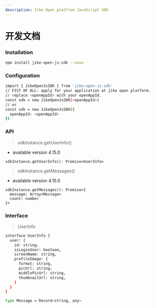 ```yaml
---
description: Jike Open platfrom JavaScript SDK
---
```


# 开发文档

### Installation

```bash
npm install jike-open-js-sdk --save
```

### Configuration

```bash
import { JikeOpenJsSDK } from 'jike-open-js-sdk'
// FIST OF ALL: apply for your application at jike open platform.
// replace <openAppId> with your openAppId.
const sdk = new JikeOpenJsSDK(<openAppId>)
// or
const sdk = new JikeOpenJsSDK({
  openAppId: <openAppId>
})
```

### API

> sdkInstance.getUserInfo\(\)

* available version 4.15.0

```text
sdkInstance.getUserInfo(): Promise<UserInfo>
```

> sdkInstance.getMessages\(\)

* available version 4.15.0

```text
sdkInstance.getMessages(): Promise<{
  message: Array<Message>
  count: number
}>
```

### Interface

> UserInfo

```bash
interface UserInfo {
  user: {
    id: string,
    isLoginUser: boolean,
    screenName: string,
    profileImage: {
      format: string,
      picUrl: string,
      middlePicUrl: string,
      thumbnailUrl: string,
    }
  }
}

type Message = Record<string, any>
```

